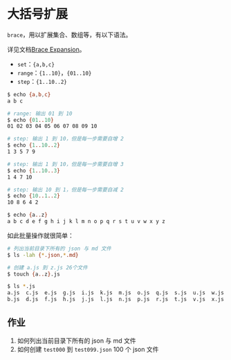 # 大括号扩展

`brace`，用以扩展集合、数组等，有以下语法。

详见文档[Brace Expansion](https://www.gnu.org/software/bash/manual/bash.html#Brace-Expansion)。

+ `set`：`{a,b,c}`
+ `range`：`{1..10}`，`{01..10}`
+ `step`：`{1..10..2}`

``` bash
$ echo {a,b,c}
a b c

# range: 输出 01 到 10
$ echo {01..10}
01 02 03 04 05 06 07 08 09 10

# step: 输出 1 到 10，但是每一步需要自增 2
$ echo {1..10..2}
1 3 5 7 9

# step: 输出 1 到 10，但是每一步需要自增 3
$ echo {1..10..3}
1 4 7 10

# step: 输出 10 到 1，但是每一步需要自减 2
$ echo {10..1..2}
10 8 6 4 2

$ echo {a..z}
a b c d e f g h i j k l m n o p q r s t u v w x y z
```

如此批量操作就很简单：

``` bash
# 列出当前目录下所有的 json 与 md 文件
$ ls -lah {*.json,*.md}

# 创建 a.js 到 z.js 26个文件
$ touch {a..z}.js

$ ls *.js
a.js  c.js  e.js  g.js  i.js  k.js  m.js  o.js  q.js  s.js  u.js  w.js  y.js
b.js  d.js  f.js  h.js  j.js  l.js  n.js  p.js  r.js  t.js  v.js  x.js  z.js
```

## 作业

1. 如何列出当前目录下所有的 json 与 md 文件
1. 如何创建 `test000` 到 `test099.json` 100 个 json 文件
